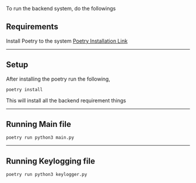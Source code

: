 
To run the backend system, do the followings

## Requirements 

Install Poetry to the system
[Poetry Installation Link](https://python-poetry.org/docs/)


---
## Setup 

After installing the poetry run the following,

```
poetry install
```

This will install all the backend requirement things

---
## Running Main file

```
poetry run python3 main.py
```

---
## Running Keylogging file

```
poetry run python3 keylogger.py
```
